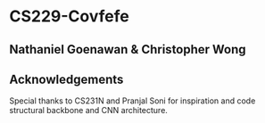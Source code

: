 # CS229-Covfefe
## Nathaniel Goenawan & Christopher Wong

## Acknowledgements
Special thanks to CS231N and Pranjal Soni for inspiration and code structural backbone and CNN architecture. 

